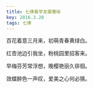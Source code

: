```yaml
---
title: 七律看学友摄春咏
key: 2016.3.28
tags: 七律
---
```


百花着意三月来，初萌青春黄绿白。

红杏池边引我坐，粉桃园里招客来。

早梅芬芳常浮想，晚樱艳丽久徘徊。

效蝶醉色一声叹，爱美之心何必猜。

</br>

